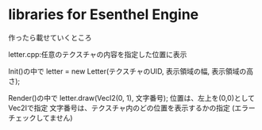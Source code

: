 libraries for Esenthel Engine
========
作ったら載せていくところ

letter.cpp:任意のテクスチャの内容を指定した位置に表示

Init()の中で
   letter = new Letter(テクスチャのUID, 表示領域の幅, 表示領域の高さ);

Render()の中で
   letter.draw(VecI2(0, 1), 文字番号);
   位置は、左上を(0,0)としてVec2Iで指定
   文字番号は、テクスチャ内のどの位置を表示するかの指定
   (エラーチェックしてません)
